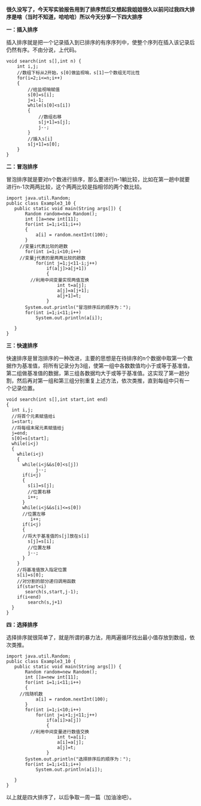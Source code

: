 **很久没写了，今天写实验报告用到了排序然后又想起我姐姐很久以前问过我四大排序是啥（当时不知道，哈哈哈）所以今天分享一下四大排序**

**一：插入排序**

插入排序就是把一个记录插入到已排序的有序序列中，使整个序列在插入该记录后仍然有序。不由分说，上代码。
```
void search(int s[],int n) {
	int i,j;
	//数组下标从2开始，s[0]做监视哨，s[1]一个数组无可比性
	for(i=2;i<=n;i++)
	{
		//给监视哨赋值
		s[0]=s[i];
		j=i-1;
		while(s[0]<s[i])
		{
			//数组右移
			s[j+1]=s[j];
			j--;
		}
		//插入s[i]
		s[j+1]=s[0];
	}
}
```
**二：冒泡排序**

冒泡排序就是要对n个数进行排序，那么要进行n-1躺比较，比如在第一趟中就要进行n-1次两两比较，这个两两比较是指相邻的两个数比较。
```
import java.util.Random;
public class Example3_10 {
   public static void main(String args[]) {
	   Random random=new Random();
	   int []a=new int[11];
	   for(int i=1;i<11;i++)
	   {
		   a[i] = random.nextInt(100);
	   }
     //变量i代表比较的趟数
	   for(int i=1;i<10;i++)
     //变量j代表的是两两比较的趟数
		   for(int j=1;j<11-i;j++)
			   if(a[j]>a[j+1])
			   {
         //利用中间变量实现两值互换
				   int t=a[j];
				   a[j]=a[j+1];
				   a[j+1]=t;
			   }
	   System.out.println("冒泡排序后的顺序为：");
	   for(int i=1;i<11;i++)
		   System.out.println(a[i]);
		   
   }
}
```
**三：快速排序**

快速排序是冒泡排序的一种改进，主要的思想是在待排序的n个数据中取第一个数据作为基准值，将所有记录分为3组，使第一组中各数数值均小于或等于基准值，
第二组做基准值的数据，第三组各数据均大于或等于基准值。这实现了第一趟分割，然后再对第一组和第三组分别重复上述方法，依次类推，直到每组中只有一
个记录位置。
```
void search(int s[],int start,int end)
{
  int i,j;
  //将首个元素赋值给i
  i=start;
  //将每组末尾元素赋值给j
  j=end;
  s[0]=s[start];
  while(i<j)
  {
    while(i<j)
    {
      while(i<j&&s[0]<s[j])
           j--;
      if(i<j)
      {
        s[i]=s[j];
        //位置右移
        i++;
      }
      while(i<j&&s[i]<=s[0])
      //位置左移
         i++;
      if(i<j)
      {
      //将大于基准值的s[j]放在s[i]
        s[j]=s[i];
        //位置左移
        j--;
      }
    }
    //将基准值放入指定位置
    s[i]=s[0];
    //对分割的部分递归调用函数
    if(start<i)
       search(s,start,j-1);
    if(i<end)
        search(s,j+1)
  }
}
```
**四：选择排序**

选择排序就很简单了，就是所谓的暴力法，用两遍循环找出最小值存放到数组，依次类推。
```
import java.util.Random;
public class Example3_10 {
   public static void main(String args[]) {
	   Random random=new Random();
	   int []a=new int[11];
	   for(int i=1;i<11;i++)
	   {
     //找随机数
		   a[i] = random.nextInt(100);
	   }
	   for(int i=1;i<10;i++)
		   for(int j=i+1;j<11;j++)
			   if(a[i]>a[j])
			   {
         //利用中间变量进行数值交换
				   int t=a[i];
				   a[i]=a[j];
				   a[j]=t;
			   }
	   System.out.println("选择排序后的顺序为：");
	   for(int i=1;i<11;i++)
		   System.out.println(a[i]);
		   
   }
}
```
以上就是四大排序了，以后争取一周一篇（加油淦吧）。
